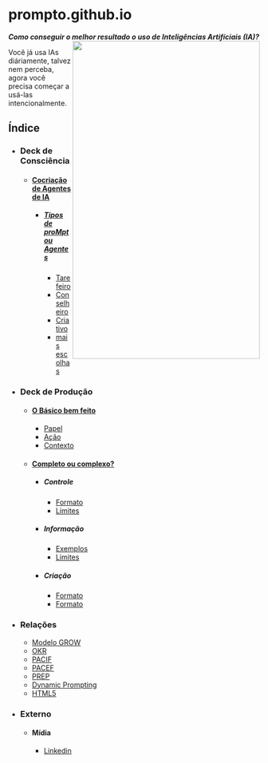 # prompto.github.io
***Como conseguir o melhor resultado o uso de Inteligências Artifíciais (IA)?***
<img src="https://github.com/user-attachments/assets/222528d3-56ea-459e-a42d-88fba5eb14c5" align="right" width="375" height="637">

Você já usa IAs diáriamente, talvez nem perceba, agora você precisa começar a usá-las intencionalmente.

## Índice
- ### Deck de Consciência
  - #### [Cocriação de Agentes de IA](tipos-de-prompt/cocriacao.md)
    - ##### [Tipos de proMpt ou Agentes](tipos-de-prompt/README.md)
      - [Tarefeiro](tipos-de-prompt/tarefeiro.md)
      - [Conselheiro](tipos-de-prompt/conselheiro.md)
      - [Criativo](tipos-de-prompt/criativo.md)
      - [mais escolhas](tipos-de-prompt/mais-escolhas.md)
- ### Deck de Produção
  - #### [O Básico bem feito](prompt-basico.md) 
    - [Papel](partes-de-prompt/papel.md)
    - [Ação](partes-de-prompt/acao.md)
    - [Contexto](partes-de-prompt/contexto.md)
  - #### [Completo ou complexo?](prompts-complexos.md) 
    - ##### Controle
      - [Formato](partes-de-prompt/controle/formato.md)
      - [Limites](partes-de-prompt/controle/limites.md)
    - ##### Informação
      - [Exemplos](partes-de-prompt/informacao/exemplos.md)
      - [Limites](partes-de-prompt/controle/limites.md)
    - ##### Criação
      - [Formato](partes-de-prompt/controle/formato.md)
      - [Formato](partes-de-prompt/ciacao/assunto.md) 
- ### Relações
  - [Modelo GROW](https://www.perplexity.ai/search/grow-e-um-acronimo-para-goal-m-0Fvr6CKGRBOUOlngLHzf6g)
  - [OKR](https://www.perplexity.ai/search/como-eu-posso-usar-okrs-para-m-yzwYs5.GTP61pNkeTTgTKQ)
  - [PACIF](https://miro.com/app/board/uXjVK8HHzF0=/?moveToWidget=3458764594027266196&cot=14)
  - [PACEF](https://miro.com/app/board/uXjVK8HHzF0=/?moveToWidget=3458764594027266197&cot=14)
  - [PREP](https://miro.com/app/board/uXjVK8HHzF0=/?moveToWidget=3458764594027266199&cot=14)
  - [Dynamic Prompting](https://twitter.com/LinusEkenstam)
  - [HTML5](https://www.w3.org/TR/2011/WD-html5-author-20110809/Overview.html)
- ### Externo
  - #### Mídia
    - [Linkedin](midia/linkedin.md)
